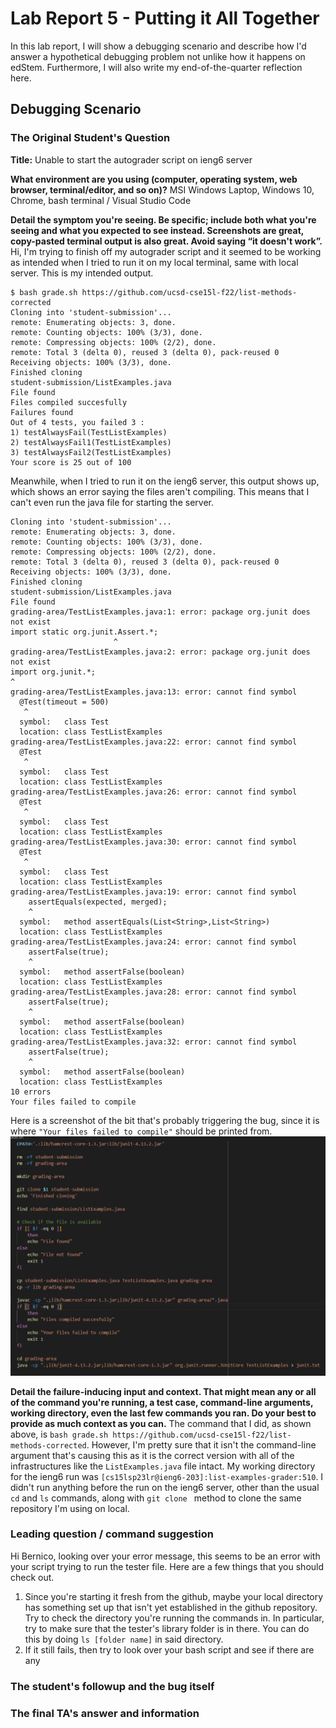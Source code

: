 # Lab Report 5 - Putting it All Together

In this lab report, I will show a debugging scenario and describe how I'd answer a hypothetical debugging problem not unlike how it happens on edStem. Furthermore, I will also write my end-of-the-quarter reflection here.

## Debugging Scenario
### The Original Student's Question
**Title:** Unable to start the autograder script on ieng6 server

**What environment are you using (computer, operating system, web browser, terminal/editor, and so on)?**
MSI Windows Laptop, Windows 10, Chrome, bash terminal / Visual Studio Code

**Detail the symptom you're seeing. Be specific; include both what you're seeing and what you expected to see instead. Screenshots are great, copy-pasted terminal output is also great. Avoid saying “it doesn't work”.**
Hi, I'm trying to finish off my autograder script and it seemed to be working as intended when I tried to run it on my local terminal, same with local server. This is my intended output.
```
$ bash grade.sh https://github.com/ucsd-cse15l-f22/list-methods-corrected
Cloning into 'student-submission'...
remote: Enumerating objects: 3, done.
remote: Counting objects: 100% (3/3), done.
remote: Compressing objects: 100% (2/2), done.
remote: Total 3 (delta 0), reused 3 (delta 0), pack-reused 0
Receiving objects: 100% (3/3), done.
Finished cloning
student-submission/ListExamples.java
File found
Files compiled succesfully
Failures found
Out of 4 tests, you failed 3 :
1) testAlwaysFail(TestListExamples)
2) testAlwaysFail1(TestListExamples)
3) testAlwaysFail2(TestListExamples)
Your score is 25 out of 100
```
Meanwhile, when I tried to run it on the ieng6 server, this output shows up, which shows an error saying the files aren't compiling. This means that I can't even run the java file for starting the server.
```
Cloning into 'student-submission'...
remote: Enumerating objects: 3, done.
remote: Counting objects: 100% (3/3), done.
remote: Compressing objects: 100% (2/2), done.
remote: Total 3 (delta 0), reused 3 (delta 0), pack-reused 0
Receiving objects: 100% (3/3), done.
Finished cloning
student-submission/ListExamples.java
File found
grading-area/TestListExamples.java:1: error: package org.junit does not exist
import static org.junit.Assert.*;
                       ^
grading-area/TestListExamples.java:2: error: package org.junit does not exist
import org.junit.*;
^
grading-area/TestListExamples.java:13: error: cannot find symbol
  @Test(timeout = 500)
   ^
  symbol:   class Test
  location: class TestListExamples
grading-area/TestListExamples.java:22: error: cannot find symbol
  @Test
   ^
  symbol:   class Test
  location: class TestListExamples
grading-area/TestListExamples.java:26: error: cannot find symbol
  @Test
   ^
  symbol:   class Test
  location: class TestListExamples
grading-area/TestListExamples.java:30: error: cannot find symbol
  @Test
   ^
  symbol:   class Test
  location: class TestListExamples
grading-area/TestListExamples.java:19: error: cannot find symbol
    assertEquals(expected, merged);
    ^
  symbol:   method assertEquals(List<String>,List<String>)
  location: class TestListExamples
grading-area/TestListExamples.java:24: error: cannot find symbol
    assertFalse(true);
    ^
  symbol:   method assertFalse(boolean)
  location: class TestListExamples
grading-area/TestListExamples.java:28: error: cannot find symbol
    assertFalse(true);
    ^
  symbol:   method assertFalse(boolean)
  location: class TestListExamples
grading-area/TestListExamples.java:32: error: cannot find symbol
    assertFalse(true);
    ^
  symbol:   method assertFalse(boolean)
  location: class TestListExamples
10 errors
Your files failed to compile
```
Here is a screenshot of the bit that's probably triggering the bug, since it is where `"Your files failed to compile"` should be printed from.
![Image](1.png)

**Detail the failure-inducing input and context. That might mean any or all of the command you're running, a test case, command-line arguments, working directory, even the last few commands you ran. Do your best to provide as much context as you can.**
The command that I did, as shown above, is `bash grade.sh https://github.com/ucsd-cse15l-f22/list-methods-corrected`. However, I'm pretty sure that it isn't the command-line argument that's causing this as it is the correct version with all of the infrastructures like the `ListExamples.java` file intact. My working directory for the ieng6 run was `[cs15lsp23lr@ieng6-203]:list-examples-grader:510`. I didn't run anything before the run on the ieng6 server, other than the usual `cd` and `ls` commands, along with `git clone ` method to clone the same repository I'm using on local.

### Leading question / command suggestion
Hi Bernico, looking over your error message, this seems to be an error with your script trying to run the tester file. Here are a few things that you should check out.
1. Since you're starting it fresh from the github, maybe your local directory has something set up that isn't yet established in the github repository. Try to check the directory you're running the commands in. In particular, try to make sure that the tester's library folder is in there. You can do this by doing `ls [folder name]` in said directory.
2. If it still fails, then try to look over your bash script and see if there are any

### The student's followup and the bug itself

### The final TA's answer and information

